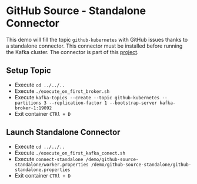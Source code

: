 # GitHub Source - Standalone Connector

This demo will fill the topic `github-kubernetes` with GitHub issues thanks to a standalone connector. This connector must be
installed before running the Kafka cluster. The connector is part of this [project](../../../../../test-case/github-connector/README.md).


## Setup Topic

- Execute `cd ../../..`
- Execute `./execute_on_first_broker.sh`
- Execute `kafka-topics --create --topic github-kubernetes --partitions 3 --replication-factor 1 --bootstrap-server kafka-broker-1:19092`
- Exit container `CTRl + D`


## Launch Standalone Connector

- Execute `cd ../../..`
- Execute `./execute_on_first_kafka_conect.sh`
- Execute `connect-standalone /demo/github-source-standalone/worker.properties /demo/github-source-standalone/github-standalone.properties`
- Exit container `CTRl + D`